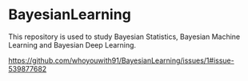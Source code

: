 # BayesianLearning
This repository is used to study Bayesian Statistics, Bayesian Machine Learning and Bayesian Deep Learning. 

https://github.com/whoyouwith91/BayesianLearning/issues/1#issue-539877682
